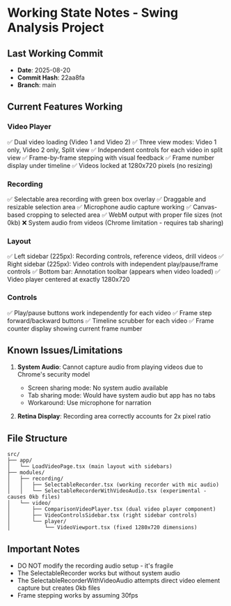 # Working State Notes - Swing Analysis Project

## Last Working Commit
- **Date**: 2025-08-20
- **Commit Hash**: 22aa8fa
- **Branch**: main

## Current Features Working

### Video Player
✅ Dual video loading (Video 1 and Video 2)
✅ Three view modes: Video 1 only, Video 2 only, Split view
✅ Independent controls for each video in split view
✅ Frame-by-frame stepping with visual feedback
✅ Frame number display under timeline
✅ Videos locked at 1280x720 pixels (no resizing)

### Recording
✅ Selectable area recording with green box overlay
✅ Draggable and resizable selection area
✅ Microphone audio capture working
✅ Canvas-based cropping to selected area
✅ WebM output with proper file sizes (not 0kb)
❌ System audio from videos (Chrome limitation - requires tab sharing)

### Layout
✅ Left sidebar (225px): Recording controls, reference videos, drill videos
✅ Right sidebar (225px): Video controls with independent play/pause/frame controls
✅ Bottom bar: Annotation toolbar (appears when video loaded)
✅ Video player centered at exactly 1280x720

### Controls
✅ Play/pause buttons work independently for each video
✅ Frame step forward/backward buttons
✅ Timeline scrubber for each video
✅ Frame counter display showing current frame number

## Known Issues/Limitations

1. **System Audio**: Cannot capture audio from playing videos due to Chrome's security model
   - Screen sharing mode: No system audio available
   - Tab sharing mode: Would have system audio but app has no tabs
   - Workaround: Use microphone for narration

2. **Retina Display**: Recording area correctly accounts for 2x pixel ratio

## File Structure
```
src/
├── app/
│   └── LoadVideoPage.tsx (main layout with sidebars)
├── modules/
│   ├── recording/
│   │   ├── SelectableRecorder.tsx (working recorder with mic audio)
│   │   └── SelectableRecorderWithVideoAudio.tsx (experimental - causes 0kb files)
│   └── video/
│       ├── ComparisonVideoPlayer.tsx (dual video player component)
│       ├── VideoControlsSidebar.tsx (right sidebar controls)
│       └── player/
│           └── VideoViewport.tsx (fixed 1280x720 dimensions)
```

## Important Notes
- DO NOT modify the recording audio setup - it's fragile
- The SelectableRecorder works but without system audio
- The SelectableRecorderWithVideoAudio attempts direct video element capture but creates 0kb files
- Frame stepping works by assuming 30fps